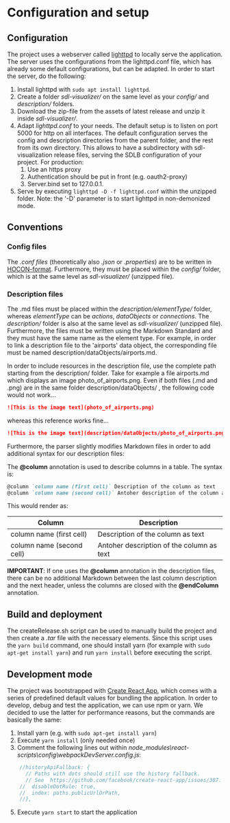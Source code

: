 # Configuration and setup

## Configuration
The project uses a webserver called [lighttpd](https://redmine.lighttpd.net/projects/lighttpd) to locally serve the application. The server uses the configurations from the lighttpd.conf file, which has already some default configurations, but can be adapted. In order to start the server, do the following:

1. Install lighttpd with `sudo apt install lighttpd`.
2. Create a folder *sdl-visualizer/* on the same level as your *config/* and *description/* folders. 
3. Download the zip-file from the assets of latest release and unzip it inside *sdl-visualizer/*.
4. Adapt *lighttpd.conf* to your needs. The default setup is to listen on port 5000 for http on all interfaces. The default configuration serves the config and description directories from the parent folder, and the rest from its own directory. This allows to have a subdirectory with sdl-visualization release files, serving the SDLB configuration of your project. For production:
    1. Use an https proxy
    2. Authentication should be put in front (e.g. oauth2-proxy)
    3. Server.bind set to 127.0.0.1.
5. Serve by executing  `lighttpd -D -f lighttpd.conf` within the unzipped folder. Note: the '-D' parameter is to start lighttpd in non-demonized mode.


## Conventions
### Config files
The *.conf files* (theoretically also *.json* or *.properties*) are to be written in [HOCON-format](https://github.com/lightbend/config/blob/main/HOCON.md). Furthermore, they must be placed within the *config/* folder, which is at the same level as *sdl-visualizer/* (unzipped file).

### Description files
The .md files must be placed within the *description/elementType/* folder, whereas *elementType* can be *actions*, *dataObjects* or *connections*. The *description/* folder is also at the same level as *sdl-visualizer/* (unzipped file). Furthermore, the files must be written using the Markdown Standard and they must have the same name as the element type. For example, in order to link a description file to the 'airports' data object, the corresponding file must be named description/dataObjects/airports.md.

In order to include resources in the description file, use the complete path starting from the description/ folder. Take for example a file airports.md which displays an image photo_of_airports.png. Even if both files (.md and .png) are in the same folder description/dataObjects/ , the following code would not work...

```markdown
![This is the image text](photo_of_airports.png)
```



whereas this reference works fine...


```markdown
![This is the image text](description/dataObjects/photo_of_airports.png)
```


Furthermore, the parser slightly modifies Markdown files in order to add additional syntax for our description files:

The **@column** annotation is used to describe columns in a table. The syntax is:

```markdown
@column `column name (first cell)` Description of the column as text
@column `column name (second cell)` Antoher description of the column as text
```

This would render as:

|Column | Description | 
|-----|------|
|column name (first cell) | Description of the column as text |
|column name (second cell) | Antoher description of the column as text |

**IMPORTANT**: If one uses the **@column** annotation in the description files, there can be no additional Markdown between the last column description and the next header, unless the columns are closed with the **@endColumn** annotation.


## Build and deployment

The createRelease.sh script can be used to manually build the project and then create a *.tar* file with the necessary elements. Since this script uses the `yarn build` command, one should install yarn (for example with `sudo apt-get install yarn`) and run `yarn install` before executing the script.

## Development mode
The project was bootstrapped with [Create React App](https://create-react-app.dev/), which comes with a series of predefined default values for bundling the application. In order to develop, debug and test the application, we can use npm or yarn. We decided to use the latter for performance reasons, but the commands are basically the same:

1. Install yarn (e.g. with `sudo apt-get install yarn`)
2. Execute `yarn install` (only needed once)
3. Comment the following lines out within *node_modules\react-scripts\config\webpackDevServer.config.js*:
```javascript
    //historyApiFallback: {
      // Paths with dots should still use the history fallback.
      // See  https://github.com/facebook/create-react-app/issues/387.
    //  disableDotRule: true,
    //  index: paths.publicUrlOrPath,
    //},
```
5. Execute `yarn start` to start the application


